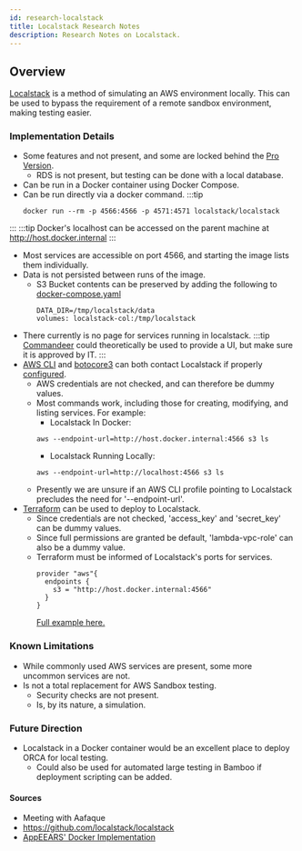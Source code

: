 ```yaml
---
id: research-localstack
title: Localstack Research Notes
description: Research Notes on Localstack.
---
```


## Overview

[Localstack](https://github.com/localstack/localstack) is a method of simulating an AWS environment locally.
This can be used to bypass the requirement of a remote sandbox environment, making testing easier.


### Implementation Details
- Some features and not present, and some are locked behind the [Pro Version](https://localstack.cloud/#pricing).
  - RDS is not present, but testing can be done with a local database.
- Can be run in a Docker container using Docker Compose.
- Can be run directly via a docker command.
:::tip
  ```
  docker run --rm -p 4566:4566 -p 4571:4571 localstack/localstack
  ```
:::
:::tip
Docker's localhost can be accessed on the parent machine at http://host.docker.internal
:::
- Most services are accessible on port 4566, and starting the image lists them individually.
- Data is not persisted between runs of the image.
  - S3 Bucket contents can be preserved by adding the following to [docker-compose.yaml](https://git.cr.usgs.gov/LPDA/appeears/-/blob/feature/rds-setup/deployment/localstack/docker-compose.yaml)
    ```
    DATA_DIR=/tmp/localstack/data
    volumes: localstack-col:/tmp/localstack
    ```
- There currently is no page for services running in localstack.
:::tip
[Commandeer](https://www.getcommandeer.com) could theoretically be used to provide a UI, but make sure it is approved by IT.
:::
- [AWS CLI](https://aws.amazon.com/cli/) and [botocore3](https://github.com/boto/botocore) can both contact Localstack if properly [configured](https://docs.aws.amazon.com/cli/latest/userguide/cli-chap-configure.html).
  - AWS credentials are not checked, and can therefore be dummy values.
  - Most commands work, including those for creating, modifying, and listing services. For example:
    - Localstack In Docker:
    ```commandline
    aws --endpoint-url=http://host.docker.internal:4566 s3 ls
    ```
    - Localstack Running Locally:
    ```commandline
    aws --endpoint-url=http://localhost:4566 s3 ls
    ```
  - Presently we are unsure if an AWS CLI profile pointing to Localstack precludes the need for '--endpoint-url'.
- [Terraform](https://www.terraform.io/) can be used to deploy to Localstack.
  - Since credentials are not checked, 'access_key' and 'secret_key' can be dummy values.
  - Since full permissions are granted be default, 'lambda-vpc-role' can also be a dummy value.
  - Terraform must be informed of Localstack's ports for services.
    ```
    provider "aws"{
      endpoints {
        s3 = "http://host.docker.internal:4566"
      }
    }
    ```
    [Full example here.](https://git.cr.usgs.gov/LPDA/appeears/-/blob/feature/rds-setup/deployment/terraform/dev/main.tf)

### Known Limitations
- While commonly used AWS services are present, some more uncommon services are not.
- Is not a total replacement for AWS Sandbox testing.
  - Security checks are not present.
  - Is, by its nature, a simulation.

### Future Direction
- Localstack in a Docker container would be an excellent place to deploy ORCA for local testing.
  - Could also be used for automated large testing in Bamboo if deployment scripting can be added.

#### Sources
- Meeting with Aafaque
- https://github.com/localstack/localstack
- [AppEEARS' Docker Implementation](https://git.cr.usgs.gov/LPDA/appeears/-/blob/feature/rds-setup/deployment/terraform/dev/main.tf)